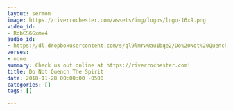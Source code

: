 ```yaml
---
layout: sermon
image: https://riverrochester.com/assets/img/logos/logo-16x9.png
video_id:
- RobCS6Gxmx4
audio_id:
- https://dl.dropboxusercontent.com/s/ql9lmrw0au1bqe2/Do%20Not%20Quench%20The%20Spirit.mp3?dl=0
verses:
- none
summary: Check us out online at https://riverrochester.com!
title: Do Not Quench The Spirit
date: 2018-11-28 00:00:00 -0500
categories: []
tags: []

---
```


